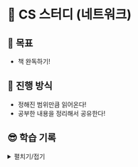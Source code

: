 # 📗 CS 스터디 (네트워크)
## 🎯 목표
 - 책 완독하기!

## 🙋 진행 방식
 - 정해진 범위만큼 읽어온다!
 - 공부한 내용을 정리해서 공유한다!

## 😎 학습 기록
<details>
    <summary>펼치기/접기</summary>

 <h3> 1주차 (23.05.23 ~ 23.05.30) </h3>
 <ul>
   <li> 1장 : 웹과 네트워크의 기본에 대해서 알아보자 </li>
   <li> 2장 : 간단한 프로토콜 HTTP </li>
 </ul>

 <h3> 2주차 (23.05.31 ~ 23.06.06) </h3>
 <ul>
   <li> 3장 : HTTP의 정보는 HTTP 메시지에 있다 </li>
   <li> 4장 : 결과를 전달하는 HTTP 상태 코드 </li>
 </ul> 
 
</details>

